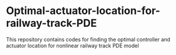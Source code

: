 # Optimal-actuator-location-for-railway-track-PDE
This repository contains codes for finding the optimal controller and actuator location for nonlinear railway track PDE model
